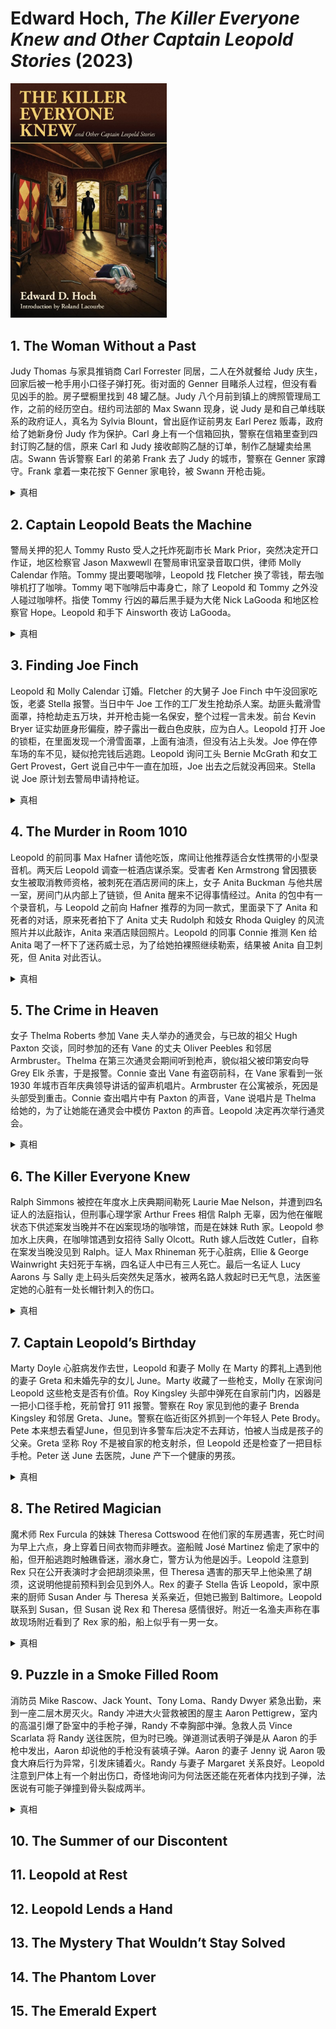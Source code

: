 # Edward Hoch, <i>The Killer Everyone Knew and Other Captain Leopold Stories</i> (2023)

<img src=images/2023_cover.jpg width=250/>

## 1. The Woman Without a Past

Judy Thomas 与家具推销商 Carl Forrester 同居，二人在外就餐给 Judy 庆生，回家后被一枪手用小口径子弹打死。街对面的 Genner 目睹杀人过程，但没有看见凶手的脸。房子壁橱里找到 48 罐乙醚。Judy 八个月前到镇上的牌照管理局工作，之前的经历空白。纽约司法部的 Max Swann 现身，说 Judy 是和自己单线联系的政府证人，真名为 Sylvia Blount，曾出庭作证前男友 Earl Perez 贩毒，政府给了她新身份 Judy 作为保护。Carl 身上有一个信箱回执，警察在信箱里查到四封订购乙醚的信，原来 Carl 和 Judy 接收邮购乙醚的订单，制作乙醚罐卖给黑店。Swann 告诉警察 Earl 的弟弟 Frank 去了 Judy 的城市，警察在 Genner 家蹲守。Frank 拿着一束花按下 Genner 家电铃，被 Swann 开枪击毙。

<details><summary>真相</summary>
Swann 知道 Judy 死于小口径子弹，只有他知道 Judy 家的地址（邮购乙醚的地址是租用的邮箱），是他杀死 Judy 和 Carl，动机是嫉妒 Judy 和 Carl 上床。
</details>

## 2. Captain Leopold Beats the Machine

警局关押的犯人 Tommy Rusto 受人之托炸死副市长 Mark Prior，突然决定开口作证，地区检察官 Jason Maxwewll 在警局审讯室录音取口供，律师 Molly Calendar 作陪。Tommy 提出要喝咖啡，Leopold 找 Fletcher 换了零钱，帮去咖啡机打了咖啡。Tommy 喝下咖啡后中毒身亡，除了 Leopold 和 Tommy 之外没人碰过咖啡杯。指使 Tommy 行凶的幕后黑手疑为大佬 Nick LaGooda 和地区检察官 Hope。Leopold 和手下 Ainsworth 夜访 LaGooda。

<details><summary>真相</summary>
凶手是 Ainsworth，他被 LaGooda 买通，趁 Leopold 去 Fletcher 办公室换钱的时候在咖啡机的出水口上下毒。（极佳伏线：他和 Leopold 说身上没有零钱，得去旁边的取款机取钱，但去 LaGooda 的路上取出五块钱旧钞买了汉堡，而取款机只能取新钞。）
</details>

## 3. Finding Joe Finch

Leopold 和 Molly Calendar 订婚。Fletcher 的大舅子 Joe Finch 中午没回家吃饭，老婆 Stella 报警。当日中午 Joe 工作的工厂发生抢劫杀人案。劫匪头戴滑雪面罩，持枪劫走五万块，并开枪击毙一名保安，整个过程一言未发。前台 Kevin Bryer 证实劫匪身形偏瘦，脖子露出一截白色皮肤，应为白人。Leopold 打开 Joe 的锁柜，在里面发现一个滑雪面罩，上面有油渍，但没有沾上头发。Joe 停在停车场的车不见，疑似抢完钱后逃跑。Leopold 询问工头 Bernie McGrath 和女工 Gert Provest，Gert 说自己中午一直在加班，Joe 出去之后就没再回来。Stella 说 Joe 原计划去警局申请持枪证。

<details><summary>真相</summary>
Gert 抢钱被 Joe 看到，所以将其灭口，把尸体从滑道丢入下方容器，并盖上塑料元件隐藏。Joe 有大胡子，戴面罩也会露出胡子，而 Gert 不会。面罩上的油渍是 Gert 脸上的药膏，没有沾上头发是因为她把头发扎起来。Gert 把 Joe 的车开到河边。
</details>

## 4. The Murder in Room 1010

Leopold 的前同事 Max Hafner 请他吃饭，席间让他推荐适合女性携带的小型录音机。两天后 Leopold 调查一桩酒店谋杀案。受害者 Ken Armstrong 曾因猥亵女生被取消教师资格，被刺死在酒店房间的床上，女子 Anita Buckman 与他共居一室，房间门从内部上了链锁，但 Anita 醒来不记得事情经过。Anita 的包中有一个录音机，与 Leopold 之前向 Hafner 推荐的为同一款式，里面录下了 Anita 和死者的对话，原来死者拍下了 Anita 丈夫 Rudolph 和妓女 Rhoda Quigley 的风流照片并以此敲诈，Anita 来酒店赎回照片。Leopold 的同事 Connie 推测 Ken 给 Anita 喝了一杯下了迷药威士忌，为了给她拍裸照继续勒索，结果被 Anita 自卫刺死，但 Anita 对此否认。

<details><summary>真相</summary>
Ken 为了拍裸照将门上的链锁由九环变成十一环，这样就可以从外面伸手上锁开锁，Rhoda 知道此事并告诉了 Rudolph。凶手是 Rudolph，他见 Anita 被迷晕，便进屋刺死 Ken，夺回照片，离开时从外面锁上链锁。
</details>

## 5. The Crime in Heaven

女子 Thelma Roberts 参加 Vane 夫人举办的通灵会，与已故的祖父 Hugh Paxton 交谈，同时参加的还有 Vane 的丈夫 Oliver Peebles 和邻居 Armbruster。Thelma 在第三次通灵会期间听到枪声，貌似祖父被印第安向导 Grey Elk 杀害，于是报警。Connie 查出 Vane 有盗窃前科，在 Vane 家看到一张 1930 年城市百年庆典领导讲话的留声机唱片。Armbruster 在公寓被杀，死因是头部受到重击。Connie 查出唱片中有 Paxton 的声音，Vane 说唱片是 Thelma 给她的，为了让她能在通灵会中模仿 Paxton 的声音。Leopold 决定再次举行通灵会。

<details><summary>真相</summary>
凶手是 Vane 家的邻居 Charles Day，他告诉警察十分钟前看到 Armbruster，但那时 Armbruster 已死去半个小时。Vane 组织假降灵会，雇用失业演员 Freddie Mason 模仿声音欺骗钱。Mason 醉酒后被 Day 误杀，Armbruster 得知真相威胁报警，也被灭口。
</details>

## 6. The Killer Everyone Knew

Ralph Simmons 被控在年度水上庆典期间勒死 Laurie Mae Nelson，并遭到四名证人的法庭指认，但刑事心理学家 Arthur Frees 相信 Ralph 无辜，因为他在催眠状态下供述案发当晚并不在凶案现场的咖啡馆，而是在妹妹 Ruth 家。Leopold 参加水上庆典，在咖啡馆遇到女招待 Sally Olcott。Ruth 嫁人后改姓 Cutler，自称在案发当晚没见到 Ralph。证人 Max Rhineman 死于心脏病，Ellie & George Wainwright 夫妇死于车祸，四名证人中已有三人死亡。最后一名证人 Lucy Aarons 与 Sally 走上码头后突然失足落水，被两名路人救起时已无气息，法医鉴定她的心脏有一处长帽针刺入的伤口。

<details><summary>真相</summary>
Frees 为了获得催眠证词与 Ralph 合作，正好四名证人中有三人意外离世，只要最后一名证人无法出庭，Ralph 就可以翻供。Sally 和 Ralph 本来是同学，在探监时爱上了 Ralph。Ralph 说服 Sally 杀死 Lucy。
</details>

## 7. Captain Leopold’s Birthday

Marty Doyle 心脏病发作去世，Leopold 和妻子 Molly 在 Marty 的葬礼上遇到他的妻子 Greta 和未婚先孕的女儿 June。Marty 收藏了一些枪支，Molly 在家询问 Leopold 这些枪支是否有价值。Roy Kingsley 头部中弹死在自家前门内，凶器是一把小口径手枪，死前曾打 911 报警。警察在 Roy 家见到他的妻子 Brenda Kingsley 和邻居 Greta、June。警察在临近街区外抓到一个年轻人 Pete Brody。Pete 本来想去看望June，但见到许多警车后决定不去拜访，怕被人当成是孩子的父亲。Greta 坚称 Roy 不是被自家的枪支射杀，但 Leopold 还是检查了一把目标手枪。Peter 送 June 去医院，June 产下一个健康的男孩。

<details><summary>真相</summary>
Roy 是孩子的父亲，却不肯负责，被 June 开枪杀死。June 假装在家和 Leopold 通电话，其实用无绳电话来到 Roy 家门口，用带消音器的手枪近距离将其射杀，伪造不在场证明。Leopold 在电话中听到时钟的报时声是 Roy 家的时钟。
</details>

## 8. The Retired Magician

魔术师 Rex Furcula 的妹妹 Theresa Cottswood 在他们家的车房遇害，死亡时间为早上六点，身上穿着日间衣物而非睡衣。盗船贼 José Martinez 偷走了家中的船，但开船逃跑时触礁昏迷，溺水身亡，警方认为他是凶手。Leopold 注意到 Rex 只在公开表演时才会把胡须染黑，但 Theresa 遇害的那天早上他染黑了胡须，这说明他提前预料到会见到外人。Rex 的妻子 Stella 告诉 Leopold，家中原来的厨师 Susan Ander 与 Theresa 关系亲近，但她已搬到 Baltimore。Leopold 联系到 Susan，但 Susan 说 Rex 和 Theresa 感情很好。附近一名渔夫声称在事故现场附近看到了 Rex 家的船，船上似乎有一男一女。

<details><summary>真相</summary>
Theresa 杀死 Susan，假扮成自己的尸体，让 José 开船帮助她逃跑，后又将 José 灭口，自己扮成 Susan，成功骗取了保险金。Rex 是 Theresa 的同谋，但并未参与谋杀。
</details>

## 9. Puzzle in a Smoke Filled Room

消防员 Mike Rascow、Jack Yount、Tony Loma、Randy Dwyer 紧急出勤，来到一座二层木房灭火。Randy 冲进大火营救被困的屋主 Aaron Pettigrew，室内的高温引爆了卧室中的手枪子弹，Randy 不幸胸部中弹。急救人员 Vince Scarlata 将 Randy 送往医院，但为时已晚。弹道测试表明子弹是从 Aaron 的手枪中发出，Aaron 却说他的手枪没有装填子弹。Aaron 的妻子 Jenny 说 Aaron 吸食大麻后行为异常，引发床铺着火。Randy 与妻子 Margaret 关系良好。Leopold 注意到尸体上有一个射出伤口，奇怪地询问为何法医还能在死者体内找到子弹，法医说有可能子弹撞到骨头裂成两半。

<details><summary>真相</summary>
Mike 检查 Randy 伤情的时候对着他的伤口开了第二枪，留下了射出伤口，动机是 Randy 和自己的妻子有染。
</details>

## 10. The Summer of our Discontent

## 11. Leopold at Rest

## 12. Leopold Lends a Hand

## 13. The Mystery That Wouldn’t Stay Solved

## 14. The Phantom Lover

## 15. The Emerald Expert
